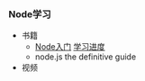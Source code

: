 ### Node学习

+ 书籍
    - [Node入门](http://www.nodebeginner.org/index-zh-cn.html) [学习进度](books/node-beginner)
    - node.js the definitive guide
+ 视频    